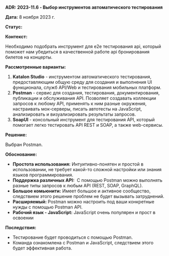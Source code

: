 
**ADR: 2023-11.6 - Выбор инструментов автоматического тестирования**

**Дата:** 8 ноября 2023 г.

**Статус:** 

**Контекст:**

Необходимо подобрать инструмент для e2e тестирования api, который поможет нам убедиться в качественной работе api бронирования билетов на концерты.

**Рассмотренные варианты:**

1. **Katalon Studio** - инструментом автоматического тестирования, предоставляющим общую среду для создания и выполнения UI функционала, служб API/Web и тестирования мобильных платформ.
2. **Postman** - сервис для создания, тестирования, документирования, публикации и обслуживания API. Позволяет создавать коллекции запросов к любому API, применять к ним разные окружения, настраивать мок-серверы, писать автотесты на JavaScript, анализировать и визуализировать результаты запросов.
3. **SoapUI** - консольный инструмент для тестирования API, который помогает легко тестировать API REST и SOAP, а также web-сервисы.

**Решение:** 

Выбран Postman.

**Обоснование:**

- **Простота использования:** Интуитивно-понятен и простой в использовании, не требует какой-то сложной настройки или знания языков программирования.
- **Поддержка различных API:**  С помощью Postman можно выполнять разные типы запросов к любым API (REST, SOAP, GraphQL).
-  **Большое комьюнити:** Имеет большое и активное сообщество, следствием этого решение проблем не будет вызывать затруднений.
- **Расширяемый:** Postman можно настроить под ваши конкретные нужды с помощью Postman API.
- **Рабочий язык - JavaScript:** JavaScript очень популярен и прост в освоении

**Последствия:**

- Тестирование будет проводиться с помощью Postman.
- Команда ознакомлена с Postman и JavaScript, следствием этого будет эффективная работа.
